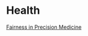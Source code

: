 # Health

[Fairness in Precision Medicine](https://datasociety.net/wp-content/uploads/2018/02/DataSociety_Fairness_In_Precision_Medicine_Feb2018.pdf)

